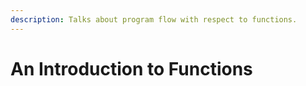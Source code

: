 ```yaml
---
description: Talks about program flow with respect to functions.
---
```


# An Introduction to Functions



